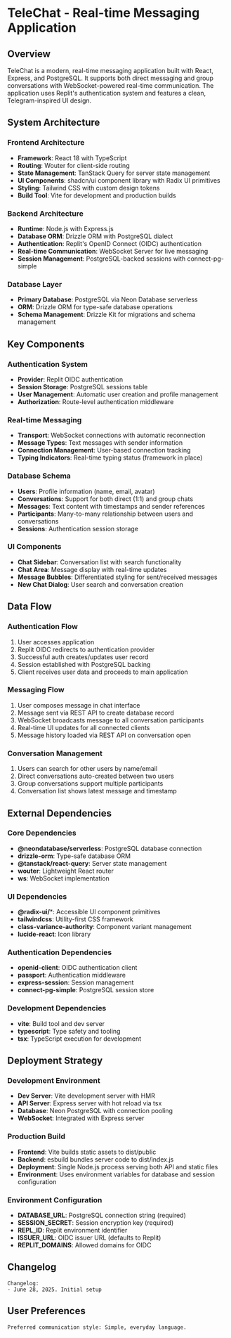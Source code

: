 # TeleChat - Real-time Messaging Application

## Overview

TeleChat is a modern, real-time messaging application built with React, Express, and PostgreSQL. It supports both direct messaging and group conversations with WebSocket-powered real-time communication. The application uses Replit's authentication system and features a clean, Telegram-inspired UI design.

## System Architecture

### Frontend Architecture
- **Framework**: React 18 with TypeScript
- **Routing**: Wouter for client-side routing
- **State Management**: TanStack Query for server state management
- **UI Components**: shadcn/ui component library with Radix UI primitives
- **Styling**: Tailwind CSS with custom design tokens
- **Build Tool**: Vite for development and production builds

### Backend Architecture
- **Runtime**: Node.js with Express.js
- **Database ORM**: Drizzle ORM with PostgreSQL dialect
- **Authentication**: Replit's OpenID Connect (OIDC) authentication
- **Real-time Communication**: WebSocket Server for live messaging
- **Session Management**: PostgreSQL-backed sessions with connect-pg-simple

### Database Layer
- **Primary Database**: PostgreSQL via Neon Database serverless
- **ORM**: Drizzle ORM for type-safe database operations
- **Schema Management**: Drizzle Kit for migrations and schema management

## Key Components

### Authentication System
- **Provider**: Replit OIDC authentication
- **Session Storage**: PostgreSQL sessions table
- **User Management**: Automatic user creation and profile management
- **Authorization**: Route-level authentication middleware

### Real-time Messaging
- **Transport**: WebSocket connections with automatic reconnection
- **Message Types**: Text messages with sender information
- **Connection Management**: User-based connection tracking
- **Typing Indicators**: Real-time typing status (framework in place)

### Database Schema
- **Users**: Profile information (name, email, avatar)
- **Conversations**: Support for both direct (1:1) and group chats
- **Messages**: Text content with timestamps and sender references
- **Participants**: Many-to-many relationship between users and conversations
- **Sessions**: Authentication session storage

### UI Components
- **Chat Sidebar**: Conversation list with search functionality
- **Chat Area**: Message display with real-time updates
- **Message Bubbles**: Differentiated styling for sent/received messages
- **New Chat Dialog**: User search and conversation creation

## Data Flow

### Authentication Flow
1. User accesses application
2. Replit OIDC redirects to authentication provider
3. Successful auth creates/updates user record
4. Session established with PostgreSQL backing
5. Client receives user data and proceeds to main application

### Messaging Flow
1. User composes message in chat interface
2. Message sent via REST API to create database record
3. WebSocket broadcasts message to all conversation participants
4. Real-time UI updates for all connected clients
5. Message history loaded via REST API on conversation open

### Conversation Management
1. Users can search for other users by name/email
2. Direct conversations auto-created between two users
3. Group conversations support multiple participants
4. Conversation list shows latest message and timestamp

## External Dependencies

### Core Dependencies
- **@neondatabase/serverless**: PostgreSQL database connection
- **drizzle-orm**: Type-safe database ORM
- **@tanstack/react-query**: Server state management
- **wouter**: Lightweight React router
- **ws**: WebSocket implementation

### UI Dependencies
- **@radix-ui/***: Accessible UI component primitives
- **tailwindcss**: Utility-first CSS framework
- **class-variance-authority**: Component variant management
- **lucide-react**: Icon library

### Authentication Dependencies
- **openid-client**: OIDC authentication client
- **passport**: Authentication middleware
- **express-session**: Session management
- **connect-pg-simple**: PostgreSQL session store

### Development Dependencies
- **vite**: Build tool and dev server
- **typescript**: Type safety and tooling
- **tsx**: TypeScript execution for development

## Deployment Strategy

### Development Environment
- **Dev Server**: Vite development server with HMR
- **API Server**: Express server with hot reload via tsx
- **Database**: Neon PostgreSQL with connection pooling
- **WebSocket**: Integrated with Express server

### Production Build
- **Frontend**: Vite builds static assets to dist/public
- **Backend**: esbuild bundles server code to dist/index.js
- **Deployment**: Single Node.js process serving both API and static files
- **Environment**: Uses environment variables for database and session configuration

### Environment Configuration
- **DATABASE_URL**: PostgreSQL connection string (required)
- **SESSION_SECRET**: Session encryption key (required)
- **REPL_ID**: Replit environment identifier
- **ISSUER_URL**: OIDC issuer URL (defaults to Replit)
- **REPLIT_DOMAINS**: Allowed domains for OIDC

## Changelog
```
Changelog:
- June 28, 2025. Initial setup
```

## User Preferences
```
Preferred communication style: Simple, everyday language.
```